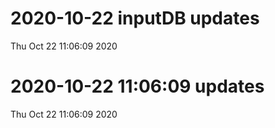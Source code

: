 
# 2020-10-22 inputDB updates 
 Thu Oct 22 11:06:09 2020 


# 2020-10-22 11:06:09 updates 
 Thu Oct 22 11:06:09 2020 


